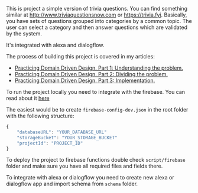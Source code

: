 This is project a simple version of trivia questions. You can find something similar at http://www.triviaquestionsnow.com or https://trivia.fyi. Basically, you have sets of questions grouped into categories by a common topic. The user can select a category and then answer questions which are validated by the system.

It's integrated with alexa and dialogflow.

The process of building this project is covered in my articles:

- [Practicing Domain Driven Design. Part 1: Understanding the problem.](https://medium.com/@bmelnychuk/practicing-domain-driven-design-part-1-understanding-the-problem-ce8b57e7c769)
- [Practicing Domain Driven Design. Part 2: Dividing the problem.](https://medium.com/@bmelnychuk/practicing-domain-driven-design-part-2-dividing-the-problem-2d00d0b0fbea)
- [Practicing Domain Driven Design. Part 3: Implementation.](https://medium.com/@bmelnychuk/practicing-domain-driven-design-part-3-implementation-335a74418e1f)

To run the project locally you need to integrate with the firebase. You can read about it [here](https://firebase.google.com/docs/functions/config-env#automatically_populated_environment_variables)

The easiest would be to create `firebase-config-dev.json` in the root folder with the following structure:  

 

```javascript
{  
	"databaseURL": "YOUR_DATABASE_URL"
	"storageBucket": "YOUR_STORAGE_BUCKET"
	"projectId": "PROJECT_ID"
}
```


To deploy the project to firebase functions double check `script/firebase` folder and make sure you have all required files and fields there.

To integrate with alexa or dialogflow you need to create new alexa or dialogflow app and import schema from `schema` folder.
